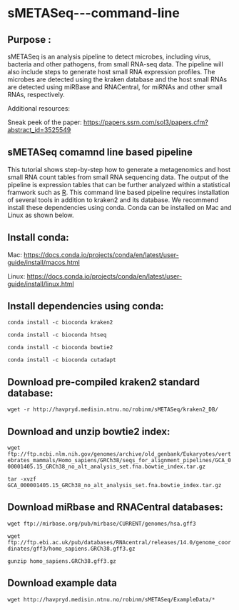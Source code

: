 # sMETASeq---command-line

## Purpose :

sMETASeq is an analysis pipeline to detect microbes, including virus, bacteria and other pathogens, from small RNA-seq data. The pipeline will also include steps to generate host small RNA expression profiles. The microbes are detected using the kraken database and the host small RNAs are detected using miRBase and RNACentral, for miRNAs and other small RNAs, respectively. 

Additional resources:

Sneak peek of the paper: https://papers.ssrn.com/sol3/papers.cfm?abstract_id=3525549

##  sMETASeq comamnd line based pipeline 

This tutorial shows step-by-step how to generate a metagenomics and host small RNA count tables from small RNA sequencing data. The output of the pipeline is expression tables that can be further analyzed within a statistical framwork such as [R](https://www.r-project.org/). This command line based pipeline requires installation of several tools in addition to kraken2 and its database. We recommend install these dependencies using conda. Conda can be installed on Mac and Linux as shown below. 


## Install conda: 

Mac:
https://docs.conda.io/projects/conda/en/latest/user-guide/install/macos.html

Linux:
https://docs.conda.io/projects/conda/en/latest/user-guide/install/linux.html

## Install dependencies using conda:

`conda install -c bioconda kraken2`

`conda install -c bioconda htseq`

`conda install -c bioconda bowtie2`

`conda install -c bioconda cutadapt`



## Download pre-compiled kraken2 standard database:

`wget -r http://havpryd.medisin.ntnu.no/robinm/sMETASeq/kraken2_DB/`


## Download and unzip bowtie2 index:

`wget ftp://ftp.ncbi.nlm.nih.gov/genomes/archive/old_genbank/Eukaryotes/vertebrates_mammals/Homo_sapiens/GRCh38/seqs_for_alignment_pipelines/GCA_000001405.15_GRCh38_no_alt_analysis_set.fna.bowtie_index.tar.gz`

`tar -xvzf GCA_000001405.15_GRCh38_no_alt_analysis_set.fna.bowtie_index.tar.gz`

## Download miRbase and RNACentral databases: 

`wget ftp://mirbase.org/pub/mirbase/CURRENT/genomes/hsa.gff3`

`wget ftp://ftp.ebi.ac.uk/pub/databases/RNAcentral/releases/14.0/genome_coordinates/gff3/homo_sapiens.GRCh38.gff3.gz`

`gunzip homo_sapiens.GRCh38.gff3.gz`


## Download example data 

`wget http://havpryd.medisin.ntnu.no/robinm/sMETASeq/ExampleData/*`
